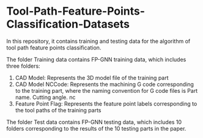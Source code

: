 # Tool-Path-Feature-Points-Classification-Datasets
In this repository, it contains training and testing data for the algorithm of tool path feature points classification.

The folder Training data contains FP-GNN training data, which includes three folders:
1) CAD Model: Represents the 3D model file of the training part
2) CAD Model NCCode: Represents the machining G code corresponding to the training part, where the naming convention for G code files is Part name. Cutting angle. nc
3) Feature Point Flag: Represents the feature point labels corresponding to the tool paths of the training parts

The folder Test data contains FP-GNN testing data, which includes 10 folders corresponding to the results of the 10 testing parts in the paper.
